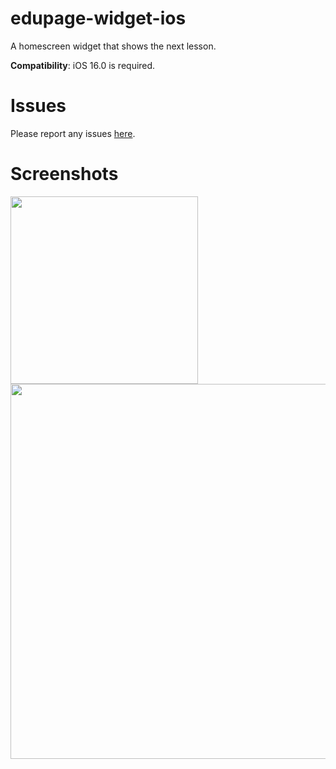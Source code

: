 # edupage-widget-ios
A homescreen widget that shows the next lesson.

__Compatibility__: iOS 16.0 is required.

# Issues
Please report any issues [here](https://github.com/ivanhrabcak/edupage-widget-ios/issues/new/choose).
# Screenshots 
<img src=https://github.com/ivanhrabcak/edupage-widget-ios/assets/39710116/69826f6f-f360-4517-ba39-9de7123752d4 width=300 />
<img src=https://github.com/ivanhrabcak/edupage-widget-ios/assets/39710116/6329c7fd-6000-4da8-9f62-9c3028e6d994 height=600 />

